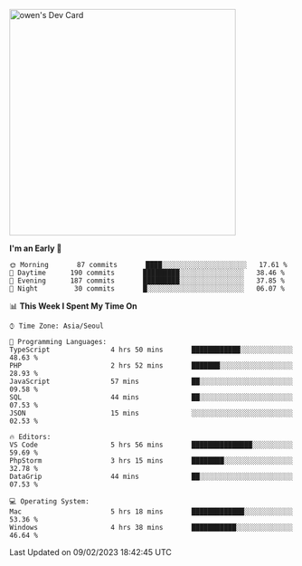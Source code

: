 <a href="https://app.daily.dev/owen_9066"><img src="https://api.daily.dev/devcards/51e5c69f10114f2abe0ae390c27b0828.png?r=hyb" width="400" alt="owen's Dev Card"/></a>

 
 <!--START_SECTION:waka-->
**I'm an Early 🐤** 

```text
🌞 Morning       87 commits       ████░░░░░░░░░░░░░░░░░░░░░   17.61 % 
🌆 Daytime      190 commits       █████████░░░░░░░░░░░░░░░░   38.46 % 
🌃 Evening      187 commits       █████████░░░░░░░░░░░░░░░░   37.85 % 
🌙 Night         30 commits       █░░░░░░░░░░░░░░░░░░░░░░░░   06.07 % 

```


📊 **This Week I Spent My Time On** 

```text
⌚︎ Time Zone: Asia/Seoul

💬 Programming Languages: 
TypeScript               4 hrs 50 mins       ████████████░░░░░░░░░░░░░   48.63 % 
PHP                      2 hrs 52 mins       ███████░░░░░░░░░░░░░░░░░░   28.93 % 
JavaScript               57 mins             ██░░░░░░░░░░░░░░░░░░░░░░░   09.58 % 
SQL                      44 mins             ██░░░░░░░░░░░░░░░░░░░░░░░   07.53 % 
JSON                     15 mins             ░░░░░░░░░░░░░░░░░░░░░░░░░   02.53 % 

🔥 Editors: 
VS Code                  5 hrs 56 mins       ███████████████░░░░░░░░░░   59.69 % 
PhpStorm                 3 hrs 15 mins       ████████░░░░░░░░░░░░░░░░░   32.78 % 
DataGrip                 44 mins             ██░░░░░░░░░░░░░░░░░░░░░░░   07.53 % 

💻 Operating System: 
Mac                      5 hrs 18 mins       █████████████░░░░░░░░░░░░   53.36 % 
Windows                  4 hrs 38 mins       ███████████░░░░░░░░░░░░░░   46.64 % 

```


 Last Updated on 09/02/2023 18:42:45 UTC
<!--END_SECTION:waka-->
